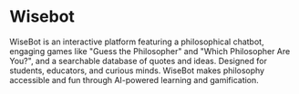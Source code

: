 # Wisebot
WiseBot is an interactive platform featuring a philosophical chatbot, engaging games like "Guess the Philosopher" and "Which Philosopher Are You?", and a searchable database of quotes and ideas. Designed for students, educators, and curious minds. WiseBot makes philosophy accessible and fun through AI-powered learning and gamification.
